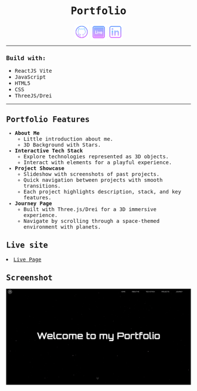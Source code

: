 <h1 align="center"><samp>Portfolio</samp> </h1>
<p align="center"> 
  <a href="https://github.com/xoFrey" target="_blank" target="_blank" rel="noopener noreferrer"> <img width="40" align="center" src="./public/img/github.png"/></a>
  <a href="https://portfolio.izel-acar.de" target="_blank" target="_blank" > <img width="45" align="center" src="./public/img/livepage.png"/></a>
  <a href="https://www.linkedin.com/in/izelacar/" target="_blank" target="_blank" rel="noopener noreferrer"> <img width="40" align="center" src="./public/img/linkedin.png"/></a>
</p>


<hr/>

<h3><samp>Build with:</samp></h3>
<ul>
<li><samp>ReactJS Vite</samp></li>
<li><samp>JavaScript</samp></li>
<li><samp>HTML5</samp></li>
<li><samp>CSS</samp></li>
<li><samp>ThreeJS/Drei</samp></li>
</ul>

<hr/>

<samp>
  <h2>Portfolio Features</h2>
  <ul>
    <li>
      <strong>About Me</strong>
      <ul>
        <li>Little introduction about me.</li>   
        <li>3D Background with Stars.</li>
      </ul>
    </li>
    <li>
      <strong>Interactive Tech Stack</strong>
      <ul>
        <li>Explore technologies represented as 3D objects.</li>
        <li>Interact with elements for a playful experience.</li>
      </ul>
    </li>
    <li>
      <strong>Project Showcase</strong>
      <ul>
        <li>Slideshow with screenshots of past projects.</li>
        <li>Quick navigation between projects with smooth transitions.</li>
        <li>Each project highlights description, stack, and key features.</li>
      </ul>
    </li>
    <li>
      <strong>Journey Page</strong>
      <ul>
        <li>Built with Three.js/Drei for a 3D immersive experience.</li>
        <li>Navigate by scrolling through a space-themed environment with planets.</li>
      </ul>
    </li>
  </ul>
</samp>


<h2><samp>Live site</samp></h2>
<li><samp><a href="https://portfolio.izel-acar.de" target="_blank" rel="noopener noreferrer">Live Page</a></samp></li>

<h2><samp>Screenshot</samp></h2>
<p align="center">
<img  src="./public/img/screenshot-welcome.png"/>
</p>

